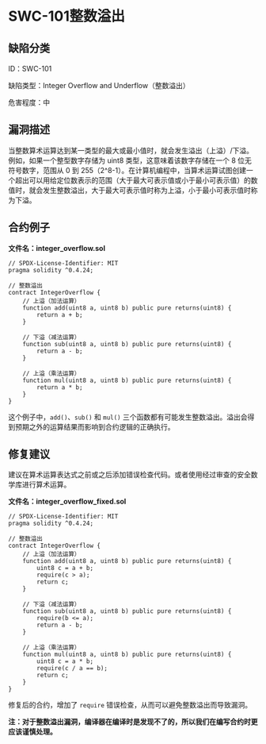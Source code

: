 # SWC-101整数溢出

## 缺陷分类

ID：SWC-101

缺陷类型：Integer Overflow and Underflow（整数溢出）

危害程度：中

## 漏洞描述

当整数算术运算达到某一类型的最大或最小值时，就会发生溢出（上溢）/下溢。例如，如果一个整型数字存储为 uint8 类型，这意味着该数字存储在一个 8 位无符号数字，范围从 0 到 255（2^8-1）。在计算机编程中，当算术运算试图创建一个超出可以用给定位数表示的范围（大于最大可表示值或小于最小可表示值）的数值时，就会发生整数溢出，大于最大可表示值时称为上溢，小于最小可表示值时称为下溢。

## 合约例子

**文件名：integer_overflow.sol**

```
// SPDX-License-Identifier: MIT
pragma solidity ^0.4.24;

// 整数溢出
contract IntegerOverflow {
    // 上溢（加法运算）
    function add(uint8 a, uint8 b) public pure returns(uint8) {
        return a + b;
    }

    // 下溢（减法运算）
    function sub(uint8 a, uint8 b) public pure returns(uint8) {
        return a - b;
    }

    // 上溢（乘法运算）
    function mul(uint8 a, uint8 b) public pure returns(uint8) {
        return a * b;
    }
}
```

这个例子中，`add()`、`sub()` 和 `mul()` 三个函数都有可能发生整数溢出。溢出会得到预期之外的运算结果而影响到合约逻辑的正确执行。

## 修复建议

建议在算术运算表达式之前或之后添加错误检查代码。或者使用经过审查的安全数学库进行算术运算。

**文件名：integer_overflow_fixed.sol**

```
// SPDX-License-Identifier: MIT
pragma solidity ^0.4.24;

// 整数溢出
contract IntegerOverflow {
    // 上溢（加法运算）
    function add(uint8 a, uint8 b) public pure returns(uint8) {
        uint8 c = a + b;
        require(c > a);
        return c;
    }

    // 下溢（减法运算）
    function sub(uint8 a, uint8 b) public pure returns(uint8) {
        require(b <= a);
        return a - b;
    }

    // 上溢（乘法运算）
    function mul(uint8 a, uint8 b) public pure returns(uint8) {
        uint8 c = a * b;
        require(c / a == b);
        return c;
    }
}
```

修复后的合约，增加了 `require` 错误检查，从而可以避免整数溢出而导致漏洞。

**注：对于整数溢出漏洞，编译器在编译时是发现不了的，所以我们在编写合约时更应该谨慎处理。**

